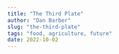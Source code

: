 ```yaml
---
title: "The Third Plate"
author: "Dan Barber"
slug: "the-third-plate"
tags: "food, agriculture, future"
date: 2022-10-02
---
```

